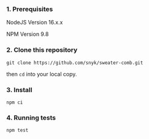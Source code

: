 ### 1. Prerequisites

NodeJS Version 16.x.x

NPM Version 9.8

### 2. Clone this repository

`git clone https://github.com/snyk/sweater-comb.git`

then `cd` into your local copy.

### 3. Install
```
npm ci
```

### 4. Running tests
``` 
npm test
``` 